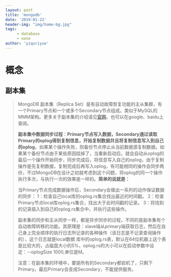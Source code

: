 ```yaml
---
layout: post
title: 'mongodb'
date: '2019-01-22'
header-img: "img/home-bg.jpg"
tags:
     - database
     - note
author: 'yiquriyue'
---
```


# 概念

## 副本集

> MongoDB 副本集（Replica Set）是有自动故障恢复功能的主从集群，有一个Primary节点和一个或多个Secondary节点组成。类似于MySQL的MMM架构。更多关于副本集的介绍请见[官网](http://docs.mongodb.org/manual/core/replication-introduction/)。也可以在google、baidu上查阅。
>
> ​      **副本集中数据同步过程**：**Primary节点写入数据，Secondary通过读取Primary的oplog得到复制信息，开始复制数据并且将复制信息写入到自己的oplog**。如果某个操作失败，则备份节点停止从当前数据源复制数据。如果某个备份节点由于某些原因挂掉了，当重新启动后，就会自动从oplog的最后一个操作开始同步，同步完成后，将信息写入自己的oplog，由于复制操作是先复制数据，复制完成后再写入oplog，有可能相同的操作会同步两份，不过MongoDB在设计之初就考虑到这个问题，将oplog的同一个操作执行多次，与执行一次的效果是一样的。**简单的说就是：**
>
> 当Primary节点完成数据操作后，Secondary会做出一系列的动作保证数据的同步：
> 1：检查自己local库的oplog.rs集合找出最近的时间戳。
> 2：检查Primary节点local库oplog.rs集合，找出大于此时间戳的记录。
> 3：将找到的记录插入到自己的oplog.rs集合中，并执行这些操作。
>
> ​        副本集的同步和主从同步一样，都是异步同步的过程，不同的是副本集有个自动故障转移的功能。其原理是：slave端从primary端获取日志，然后在自己身上完全顺序的执行日志所记录的各种操作（该日志是不记录查询操作的），这个日志就是local数据  库中的oplog.rs表，默认在64位机器上这个表是比较大的，占磁盘大小的5%，oplog.rs的大小可以在启动参数中设  定：--oplogSize 1000,单位是M。
> 
>​      注意：在副本集的环境中，要是所有的Secondary都宕机了，只剩下Primary。最后Primary会变成Secondary，不能提供服务。